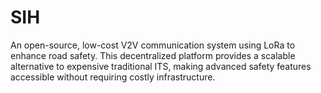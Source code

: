 # SIH
An open-source, low-cost V2V communication system using LoRa to enhance road safety. This decentralized platform provides a scalable alternative to expensive traditional ITS, making advanced safety features accessible without requiring costly infrastructure.
